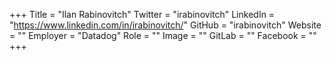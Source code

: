 +++
Title = "Ilan Rabinovitch"
Twitter = "irabinovitch"
LinkedIn = "https://www.linkedin.com/in/irabinovitch/"
GitHub = "irabinovitch"
Website = ""
Employer = "Datadog"
Role = ""
Image = ""
GitLab = ""
Facebook = ""
+++
